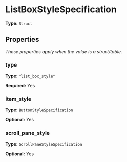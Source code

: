 # ListBoxStyleSpecification

**Type:** `Struct`

## Properties

*These properties apply when the value is a struct/table.*

### type

**Type:** `"list_box_style"`

**Required:** Yes

### item_style

**Type:** `ButtonStyleSpecification`

**Optional:** Yes

### scroll_pane_style

**Type:** `ScrollPaneStyleSpecification`

**Optional:** Yes

